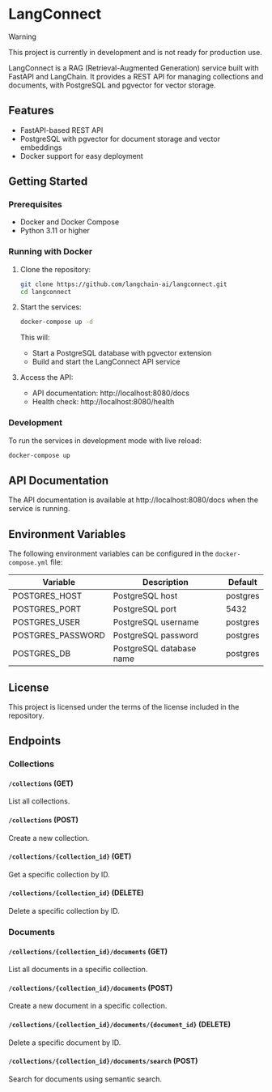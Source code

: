 # LangConnect

> [!WARNING]
> This project is currently in development and is not ready for production use.

LangConnect is a RAG (Retrieval-Augmented Generation) service built with FastAPI and LangChain. It provides a REST API for managing collections and documents, with PostgreSQL and pgvector for vector storage.

## Features

- FastAPI-based REST API
- PostgreSQL with pgvector for document storage and vector embeddings
- Docker support for easy deployment

## Getting Started

### Prerequisites

- Docker and Docker Compose
- Python 3.11 or higher

### Running with Docker

1. Clone the repository:
   ```bash
   git clone https://github.com/langchain-ai/langconnect.git
   cd langconnect
   ```

2. Start the services:
   ```bash
   docker-compose up -d
   ```

   This will:
   - Start a PostgreSQL database with pgvector extension
   - Build and start the LangConnect API service

3. Access the API:
   - API documentation: http://localhost:8080/docs
   - Health check: http://localhost:8080/health

### Development

To run the services in development mode with live reload:

```bash
docker-compose up
```

## API Documentation

The API documentation is available at http://localhost:8080/docs when the service is running.

## Environment Variables

The following environment variables can be configured in the `docker-compose.yml` file:

| Variable | Description | Default |
|----------|-------------|---------|
| POSTGRES_HOST | PostgreSQL host | postgres |
| POSTGRES_PORT | PostgreSQL port | 5432 |
| POSTGRES_USER | PostgreSQL username | postgres |
| POSTGRES_PASSWORD | PostgreSQL password | postgres |
| POSTGRES_DB | PostgreSQL database name | postgres |

## License

This project is licensed under the terms of the license included in the repository.

## Endpoints

### Collections

#### `/collections` (GET)

List all collections.

#### `/collections` (POST)

Create a new collection.

#### `/collections/{collection_id}` (GET)

Get a specific collection by ID.

#### `/collections/{collection_id}` (DELETE)

Delete a specific collection by ID.

### Documents

#### `/collections/{collection_id}/documents` (GET)

List all documents in a specific collection.

#### `/collections/{collection_id}/documents` (POST)

Create a new document in a specific collection.

#### `/collections/{collection_id}/documents/{document_id}` (DELETE)

Delete a specific document by ID.

#### `/collections/{collection_id}/documents/search` (POST)

Search for documents using semantic search.
